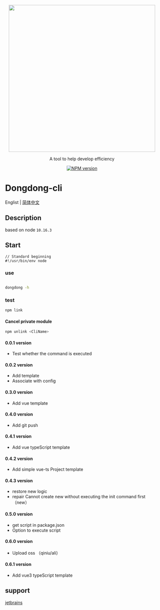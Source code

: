 
<p align="center">
  <a href="https://www.npmjs.com/package/dongdong_cli">
    <img width="480" src="http://img.wangdongdong9264.xyz/DongdongDev.png">
  </a>
</p>

<div align="center">
A tool to help develop efficiency
    
[![NPM version][npm-image]][npm-url]

[npm-image]: http://img.shields.io/npm/v/antd.svg?style=flat-square
[npm-url]: https://www.npmjs.com/package/dongdong_cli
</div>

# Dongdong-cli

Englist | [简体中文](./README-zh_CN.md)

## Description

based on node `10.16.3`

## Start

```
// Standard beginning
#!/usr/bin/env node
```

### use

```bash

dongdong -h

```

### test

```bash
npm link
```

#### Cancel private module

```bash
npm unlink <CliName>
```

#### 0.0.1 version

* Test whether the command is executed

#### 0.0.2 version

* Add template
* Associate with config

#### 0.3.0 version

* Add vue template

#### 0.4.0 version

* Add git push

#### 0.4.1 version

* Add vue typeScript template

#### 0.4.2 version

* Add simple vue-ts Project template

#### 0.4.3 version

* restore new logic
* repair Cannot create new without executing the init command first（new）

#### 0.5.0 version

* get script in package.json
* Option to execute script

#### 0.6.0 version

* Upload oss （qiniu/ali）

#### 0.6.1 version

* Add vue3 typeScript template

## support

[jetbrains](https://www.jetbrains.com/?from=dongdong_cli)
